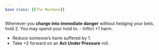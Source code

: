 ```yaml
---
base class: [[The Mundane]]
---
```

Whenever you **charge into immediate danger** without hedging your bets, hold 2. You may spend your hold to:   - Inflict +1 harm.
  - Reduce someone’s harm suffered by 1.
  - Take +2 forward on an **Act Under Pressure** roll.
